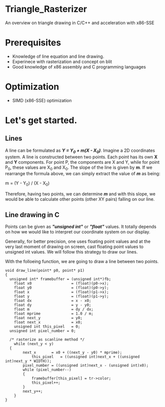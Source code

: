 # Triangle_Rasterizer
An overview on triangle drawing in C/C++ and acceleration with x86-SSE

# Prerequisites
- Knowledge of line equation and line drawing.
- Experinece with rasterization and concept on blit
- Good knowledge of x86 assembly and C programming languages

# Optimization
- SIMD (x86-SSE) optimization 

# Let's get started.
## Lines
A line can be formulated as ***Y = Y<sub>0</sub> + m(X - X<sub>0</sub>)***. Imagine a 2D coordinates system. A line is constructed between two points. Each point has its own **X** and **Y** components. For point P, the components are X and Y, while for point P<sub>0</sub>, these values are X<sub>0</sub> and X<sub>0</sub>. The slope of the line is given by **m**. If we rearrange the formula above, we can simply extract the value of ***m*** as being: 

m = (Y - Y<sub>0</sub>) / (X - X<sub>0</sub>)

Therefore, having two points, we can determine ***m*** and with this slope, we would be able to calculate other points (other XY pairs) falling on our line.

## Line drawing in C
Points can be given as ***"unsigned int"*** or ***"float"*** values. It totally depends on how we would like to interpret our coordinate system on our display.

Generally, for better precision, one uses floating point values and at the very last moment of drawing on screen, cast floating point values to unsigned int values. We will follow this strategy to draw our lines.

With the folloeing function, we are going to draw a line between two points.

    void draw_line(point* p0, point* p1) 
    {
      unsigned int* framebuffer = (unsigned int*)fb;
	    float x0                  = (float)(p0->x);
	    float y0                  = (float)(p0->y);
	    float x                   = (float)(p1->x);
	    float y                   = (float)(p1->y);
	    float dx                  = x - x0;
	    float dy                  = y - y0;
	    float m                   = dy / dx;
	    float mprime              = 1.0 / m;
	    float next_y              = y0;
	    float next_x              = x0;
	    unsigned int this_pixel   = 0;
      unsigned int pixel_number = 0;
      
      /* rasterize as scanline method */
	    while (next_y < y)
      {
		    next_x       = x0 + ((next_y - y0) * mprime);
				this_pixel   = ((unsigned int)next_x + ((unsigned int)next_y * WIDTH));
		    pixel_number = ((unsigned int)next_x - (unsigned int)x0);
		    while (pixel_number--)
		    {
			    framebuffer[this_pixel] = tr->color;
			    this_pixel++;
		    }
		    next_y++;
	    }
    }
